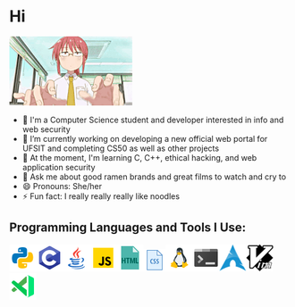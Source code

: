 # Hi
![](https://github.com/Noodulz/Noodulz/blob/master/kobayashiprogramming.gif)
- 👺 I'm a Computer Science student and developer interested in info and web security
- 🔭 I’m currently working on developing a new official web portal for UFSIT and completing CS50 as well as other projects
- 🌱 At the moment, I'm learning C, C++, ethical hacking, and web application security
- 💬 Ask me about good ramen brands and great films to watch and cry to
- 😄 Pronouns: She/her
- ⚡ Fun fact: I really really really like noodles


## Programming Languages and Tools I Use:

![](https://github.com/Noodulz/Noodulz/blob/master/ico/python.png)![](https://github.com/Noodulz/Noodulz/blob/master/ico/c.png)![](https://github.com/Noodulz/Noodulz/blob/master/ico/java.png)![](https://github.com/Noodulz/Noodulz/blob/master/ico/javascript.png)![](https://github.com/Noodulz/Noodulz/blob/master/ico/html.png)![](https://github.com/Noodulz/Noodulz/blob/master/ico/css.png)![](https://github.com/Noodulz/Noodulz/blob/master/ico/linux.png)![](https://github.com/Noodulz/Noodulz/blob/master/ico/bash.png)![](https://github.com/Noodulz/Noodulz/blob/master/ico/arch.png)![](https://github.com/Noodulz/Noodulz/blob/master/ico/vim.png)![](https://github.com/Noodulz/Noodulz/blob/master/ico/visualstudio.png)
